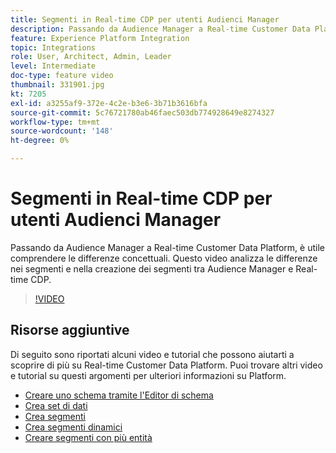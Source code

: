 ```yaml
---
title: Segmenti in Real-time CDP per utenti Audienci Manager
description: Passando da Audience Manager a Real-time Customer Data Platform, è utile comprendere le differenze concettuali. Questo video analizza le differenze nei segmenti e nella creazione dei segmenti tra Audience Manager e Real-time CDP.
feature: Experience Platform Integration
topic: Integrations
role: User, Architect, Admin, Leader
level: Intermediate
doc-type: feature video
thumbnail: 331901.jpg
kt: 7205
exl-id: a3255af9-372e-4c2e-b3e6-3b71b3616bfa
source-git-commit: 5c76721780ab46faec503db774928649e8274327
workflow-type: tm+mt
source-wordcount: '148'
ht-degree: 0%

---
```


# Segmenti in Real-time CDP per utenti Audienci Manager

Passando da Audience Manager a Real-time Customer Data Platform, è utile comprendere le differenze concettuali. Questo video analizza le differenze nei segmenti e nella creazione dei segmenti tra Audience Manager e Real-time CDP.

>[!VIDEO](https://video.tv.adobe.com/v/347031/?quality=12&learn=on&captions=ita)

## Risorse aggiuntive

Di seguito sono riportati alcuni video e tutorial che possono aiutarti a scoprire di più su Real-time Customer Data Platform. Puoi trovare altri video e tutorial su questi argomenti per ulteriori informazioni su Platform.

* [Creare uno schema tramite l&#39;Editor di schema](https://experienceleague.adobe.com/docs/experience-platform/xdm/tutorials/create-schema-ui.html?lang=it#getting-started)
* [Crea set di dati](https://experienceleague.adobe.com/docs/platform-learn/getting-started-for-data-architects-and-data-engineers/create-datasets.html?lang=it#permissions-required)
* [Crea segmenti](https://experienceleague.adobe.com/docs/platform-learn/tutorials/segments/create-segments.html?lang=it#segments)
* [Crea segmenti dinamici](https://experienceleague.adobe.com/docs/platform-learn/tutorials/segments/create-dynamic-segments.html?lang=it#segments)
* [Creare segmenti con più entità](https://experienceleague.adobe.com/docs/platform-learn/tutorials/segments/create-multi-entity-segments.html?lang=it#segments)
